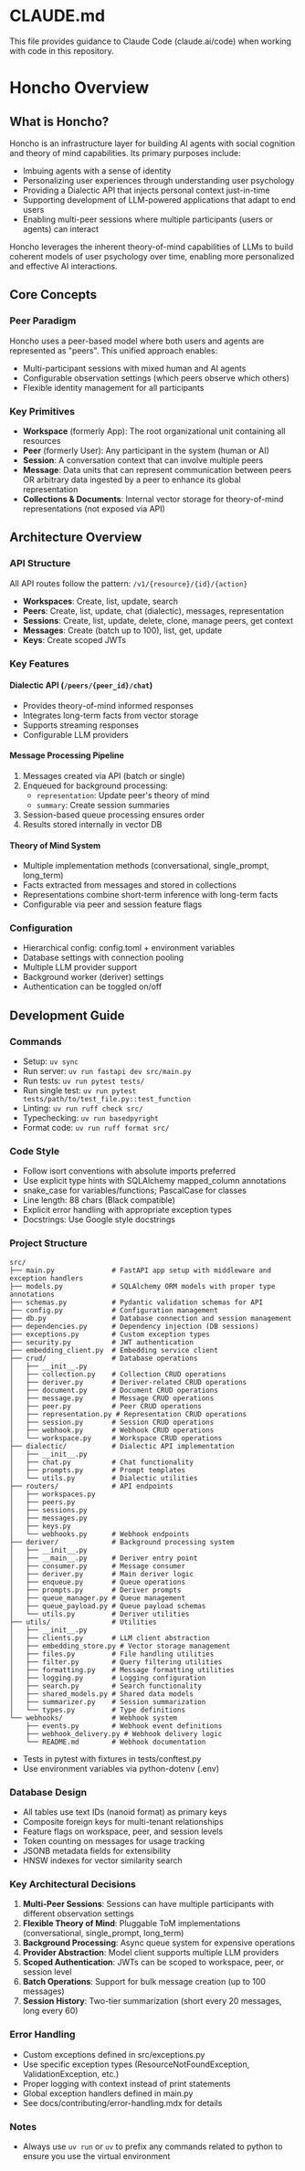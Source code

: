 # CLAUDE.md

This file provides guidance to Claude Code (claude.ai/code) when working with code in this repository.

# Honcho Overview

## What is Honcho?

Honcho is an infrastructure layer for building AI agents with social cognition and theory of mind capabilities. Its primary purposes include:

- Imbuing agents with a sense of identity
- Personalizing user experiences through understanding user psychology
- Providing a Dialectic API that injects personal context just-in-time
- Supporting development of LLM-powered applications that adapt to end users
- Enabling multi-peer sessions where multiple participants (users or agents) can interact

Honcho leverages the inherent theory-of-mind capabilities of LLMs to build coherent models of user psychology over time, enabling more personalized and effective AI interactions.

## Core Concepts

### Peer Paradigm

Honcho uses a peer-based model where both users and agents are represented as "peers". This unified approach enables:

- Multi-participant sessions with mixed human and AI agents
- Configurable observation settings (which peers observe which others)
- Flexible identity management for all participants

### Key Primitives

- **Workspace** (formerly App): The root organizational unit containing all resources
- **Peer** (formerly User): Any participant in the system (human or AI)
- **Session**: A conversation context that can involve multiple peers
- **Message**: Data units that can represent communication between peers OR arbitrary data ingested by a peer to enhance its global representation
- **Collections & Documents**: Internal vector storage for theory-of-mind representations (not exposed via API)

## Architecture Overview

### API Structure

All API routes follow the pattern: `/v1/{resource}/{id}/{action}`

- **Workspaces**: Create, list, update, search
- **Peers**: Create, list, update, chat (dialectic), messages, representation
- **Sessions**: Create, list, update, delete, clone, manage peers, get context
- **Messages**: Create (batch up to 100), list, get, update
- **Keys**: Create scoped JWTs

### Key Features

#### Dialectic API (`/peers/{peer_id}/chat`)

- Provides theory-of-mind informed responses
- Integrates long-term facts from vector storage
- Supports streaming responses
- Configurable LLM providers

#### Message Processing Pipeline

1. Messages created via API (batch or single)
2. Enqueued for background processing:
   - `representation`: Update peer's theory of mind
   - `summary`: Create session summaries
3. Session-based queue processing ensures order
4. Results stored internally in vector DB

#### Theory of Mind System

- Multiple implementation methods (conversational, single_prompt, long_term)
- Facts extracted from messages and stored in collections
- Representations combine short-term inference with long-term facts
- Configurable via peer and session feature flags

### Configuration

- Hierarchical config: config.toml + environment variables
- Database settings with connection pooling
- Multiple LLM provider support
- Background worker (deriver) settings
- Authentication can be toggled on/off

## Development Guide

### Commands

- Setup: `uv sync`
- Run server: `uv run fastapi dev src/main.py`
- Run tests: `uv run pytest tests/`
- Run single test: `uv run pytest tests/path/to/test_file.py::test_function`
- Linting: `uv run ruff check src/`
- Typechecking: `uv run basedpyright`
- Format code: `uv run ruff format src/`

### Code Style

- Follow isort conventions with absolute imports preferred
- Use explicit type hints with SQLAlchemy mapped_column annotations
- snake_case for variables/functions; PascalCase for classes
- Line length: 88 chars (Black compatible)
- Explicit error handling with appropriate exception types
- Docstrings: Use Google style docstrings

### Project Structure

```
src/
├── main.py              # FastAPI app setup with middleware and exception handlers
├── models.py            # SQLAlchemy ORM models with proper type annotations
├── schemas.py           # Pydantic validation schemas for API
├── config.py            # Configuration management
├── db.py                # Database connection and session management
├── dependencies.py      # Dependency injection (DB sessions)
├── exceptions.py        # Custom exception types
├── security.py          # JWT authentication
├── embedding_client.py  # Embedding service client
├── crud/                # Database operations
│   ├── __init__.py
│   ├── collection.py    # Collection CRUD operations
│   ├── deriver.py       # Deriver-related CRUD operations
│   ├── document.py      # Document CRUD operations
│   ├── message.py       # Message CRUD operations
│   ├── peer.py          # Peer CRUD operations
│   ├── representation.py # Representation CRUD operations
│   ├── session.py       # Session CRUD operations
│   ├── webhook.py       # Webhook CRUD operations
│   └── workspace.py     # Workspace CRUD operations
├── dialectic/           # Dialectic API implementation
│   ├── __init__.py
│   ├── chat.py          # Chat functionality
│   ├── prompts.py       # Prompt templates
│   └── utils.py         # Dialectic utilities
├── routers/             # API endpoints
│   ├── workspaces.py
│   ├── peers.py
│   ├── sessions.py
│   ├── messages.py
│   ├── keys.py
│   └── webhooks.py      # Webhook endpoints
├── deriver/             # Background processing system
│   ├── __init__.py
│   ├── __main__.py      # Deriver entry point
│   ├── consumer.py      # Message consumer
│   ├── deriver.py       # Main deriver logic
│   ├── enqueue.py       # Queue operations
│   ├── prompts.py       # Deriver prompts
│   ├── queue_manager.py # Queue management
│   ├── queue_payload.py # Queue payload schemas
│   └── utils.py         # Deriver utilities
├── utils/               # Utilities
│   ├── __init__.py
│   ├── clients.py       # LLM client abstraction
│   ├── embedding_store.py # Vector storage management
│   ├── files.py         # File handling utilities
│   ├── filter.py        # Query filtering utilities
│   ├── formatting.py    # Message formatting utilities
│   ├── logging.py       # Logging configuration
│   ├── search.py        # Search functionality
│   ├── shared_models.py # Shared data models
│   ├── summarizer.py    # Session summarization
│   └── types.py         # Type definitions
└── webhooks/            # Webhook system
    ├── events.py        # Webhook event definitions
    ├── webhook_delivery.py # Webhook delivery logic
    └── README.md        # Webhook documentation
```

- Tests in pytest with fixtures in tests/conftest.py
- Use environment variables via python-dotenv (.env)

### Database Design

- All tables use text IDs (nanoid format) as primary keys
- Composite foreign keys for multi-tenant relationships
- Feature flags on workspace, peer, and session levels
- Token counting on messages for usage tracking
- JSONB metadata fields for extensibility
- HNSW indexes for vector similarity search

### Key Architectural Decisions

1. **Multi-Peer Sessions**: Sessions can have multiple participants with different observation settings
2. **Flexible Theory of Mind**: Pluggable ToM implementations (conversational, single_prompt, long_term)
3. **Background Processing**: Async queue system for expensive operations
4. **Provider Abstraction**: Model client supports multiple LLM providers
5. **Scoped Authentication**: JWTs can be scoped to workspace, peer, or session level
6. **Batch Operations**: Support for bulk message creation (up to 100 messages)
7. **Session History**: Two-tier summarization (short every 20 messages, long every 60)

### Error Handling

- Custom exceptions defined in src/exceptions.py
- Use specific exception types (ResourceNotFoundException, ValidationException, etc.)
- Proper logging with context instead of print statements
- Global exception handlers defined in main.py
- See docs/contributing/error-handling.mdx for details

### Notes

- Always use `uv run` or `uv` to prefix any commands related to python to ensure you use the virtual environment
